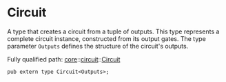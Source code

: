 # Circuit

A type that creates a circuit from a tuple of outputs.
This type represents a complete circuit instance, constructed from its output gates.
The type parameter `Outputs` defines the structure of the circuit's outputs.

Fully qualified path: [core](./core.md)::[circuit](./core-circuit.md)::[Circuit](./core-circuit-Circuit.md)

<pre><code class="language-cairo">pub extern type Circuit&lt;Outputs&gt;;</code></pre>

